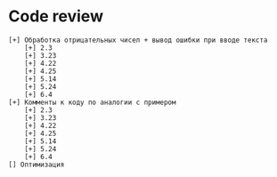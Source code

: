 # Code review
    [+] Обработка отрицательных чисел + вывод ошибки при вводе текста
        [+] 2.3
        [+] 3.23
        [+] 4.22
        [+] 4.25
        [+] 5.14
        [+] 5.24
        [+] 6.4    
    [+] Комменты к коду по аналогии с примером
        [+] 2.3
        [+] 3.23
        [+] 4.22
        [+] 4.25
        [+] 5.14
        [+] 5.24
        [+] 6.4
    [] Оптимизация    